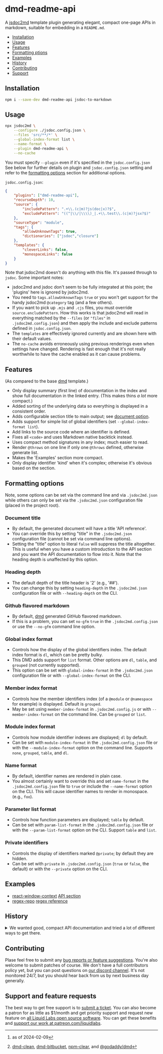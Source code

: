 # dmd-readme-api

A [jsdoc2md](https://github.com/jsdoc2md/jsdoc-to-markdown) template plugin generating elegant, compact one-page APIs in markdown, suitable for embedding in a `README.md`.

- [Installation](#installation)
- [Usage](#usage)
- [Features](#features)
- [Formatting ptions](#formatting-options)
- [Examples](#examples)
- [History](#history])
- [Contributing](#contributing)
- [Support](#support)

## Installation

```bash
npm i --save-dev dmd-readme-api jsdoc-to-markdown
```

## Usage

```bash
npx jsdoc2md \
    --configure ./jsdoc.config.json \
    --files 'src/**/*' \
    --global-index-format list \
    --name-format \
    --plugin dmd-readme-api \
    --no-cache
```

You must specify `--plugin` even if it's specified in the `jsdoc.config.json` See below for further details on plugin and `jsdoc.config.json` setting and refer to the [formatting options](#formatting-options) section for additional options.

`jsdoc.config.json`:
```json
{
    "plugins": ["dmd-readme-api"],
    "recurseDepth": 10,
    "source": {
        "includePattern": ".+\\.(c|m)?js(doc|x)?$",
        "excludePattern": "((^|\\/|\\\\)_|.+\\.test\\.(c|m)?jsx?$)"
    },
    "sourceType": "module",
    "tags": {
        "allowUnknownTags": true,
        "dictionaries": ["jsdoc","closure"]
    },
    "templates": {
        "cleverLinks": false,
        "monospaceLinks": false
    }
}
```

Note that jsdoc2md doesn't do anything with this file. It's passed through to `jsdoc`. Some important notes:

- jsdoc2md and jsdoc don't seem to be fully integrated at this point; the 'plugins' here is ignored by jsdoc2md.
- You need to `tags.allowUnknownTags` `true` or you won't get support for the handy jsdoc2md `@category` tag (and a few others).
- If you want to pick up `.mjs` and `.cjs` files, you must override `source.encludePattern`. How this works is that jsdoc2md will read in everything matched by the `--files` (or `"files"` in `.jsdoc2md.config.json`) and then apply the include and exclude patterns defined in `jsdoc.config.json`.
- The `templates` are effectively ignored currently and are shown here with their default values.
- The `no-cache` avoids erroneously using previous renderings even when settings have changed. Rendering is fast enough that it's not really worthwhile to have the cache enabled as it can cause problems.

## Features

(As compared to the base [dmd](https://github.com/jsdoc2md/dmd) template.)

- Only display summary (first line) of documentation in the index and show full documentation in the linked entry. (This makes thins _a lot_ more compact.)
- Added sorting of the underlying data so everything is displayed in a consistent order.
- Adds configurable section title to main output; see [document option](#document-option).
- Adds support for simple list of global identifiers (set `--global-index-format list`).
- Add links to the source code where an identifier is defined.
- Fixes all `<code>` and uses Markdown native backtick instead.
- Uses compact method signatures in any index; much easier to read.
- Render `@throws` on one line if only one `@throws` defined, otherwise generate list.
- Makes the 'Examples' section more compact.
- Only display identifier 'kind' when it's complex; otherwise it's obvious based on the section.

## Formatting options

Note, some options can be set via the command line and via `.jsdoc2md.json` while others can only be set via the `.jsdoc2md.json` configuration file (placed in the project root).

### Document title

- By default, the generated document will have a title 'API reference'.
- You can override this by setting "title" in the `.jsdoc2md.json` configuration file (cannot be set via command line options).
- Setting the "title" option to literal `false` will suppress the title altogether. This is useful when you have a custom introduction to the API section and you want the API documentation to flow into it. Note that the heading depth is unaffected by this option.

### Heading depth

- The default depth of the title header is '2' (e.g., '##').
- You can change this by setting `heading-depth` in the `.jsdoc2md.json` configuration file or with `--heading-depth` on the CLI.

### Github flavored markdown

- By default, [dmd](https://github.com/jsdoc2md/dmd) generated GitHub flavored markdown.
- If this is a problem, you can set `no-gfm` `true` in the `.jsdoc2md.config.json` or use the `--no-gfm` command line option.

### Global index format

- Controls how the display of the global identifiers index. The default index format is `dl`, which can be pretty bulky.
- This DMD adds support for `list` format. Other options are `dl`, `table`, and `grouped` (not currently supported).
- This option can be set with `global-index-format` in the `.jsdoc2md.json` configuration file or with `--global-index-format` on the CLI.

### Member index format

- Controls how the member identifiers index (of a `@module` or `@namespace` for example) is displayed. Default is `grouped`.
- May be set using `member-index-format` in `.jsdoc2md.config.js` or with `--member-index-format` on the command line. Can be `grouped` or `list`.

### Module index format

- Controls how module identifier indexes are displayed; `dl` by default.
- Can be set with `module-index-format` in the `.jsdoc2md.config.json` file or with the `--module-index-format` option on the command line. Supports `none`, `grouped`, `table`, and `dl`.

### Name format

- By default, identifier names are rendered in plain case. 
- You almost certainly want to override this and set `name-format` in the `.jsdoc2md.config.json` file to `true` or include the `--name-format` option on the CLI. This will cause identifier names to render in monospace. (e.g., `foo`).

### Parameter list format

- Controls how function parameters are displayed; `table` by default.
- Can be set with `param-list-format` in the `.jsdoc2md.config.json` file or with the `--param-list-format` option on the CLI. Support `table` and `list`.

### Private identifiers

- Controls the display of identifiers marked `@private`; by default they are hidden.
- Can be set with `private` in `.jsdoc2md.config.json` (`true` or `false`, the default) or with the `--private` option on the CLI.

## Examples

- [react-window-context](https://github.com/liquid-labs/react-window-context) [API section](https://github.com/liquid-labs/react-window-context#api-reference)
- [regex-repo](https://github.com/liquid-labs/regex-repo) [regex reference](https://github.com/liquid-labs/regex-repo#regex-reference)

## History

<details>
  <summary>We wanted good, compact API documentation and tried a lot of different ways to get there.</summary>

Our main goal was to embed an easy to read, automatically generated API in our `README.md` files.

Our first thought, after some research, was to use [Docusaurus](https://docusaurus.io/), hosted on GitHub. We found [this script](https://gist.github.com/slorber/0bf8c8c8001505f0f99a062ac55bf442) and, even more promising, [this library](https://naver.github.io/jsdoc-to-mdx/docs/setting-up-docusaurus/), which seemed to be exactly what we wanted because Docusaurus supports rendering React components and the script and library promised to generate API documentation as a Docusaurus doc.

Unfortunately, neither worked out. The script has a lot of assumptions and the library just straight up wouldn't work. It loosk like it hasn't been updated since Docusaurus 2.0[^1]. Too bad, it's the right idea.

[^1]:as of 2024-02-09

We instead turned to tackling the goals in two steps. The first step was rendering the jsdocs in markdown and appending those to a simple template.

So, the way jsdocs works is gather's all the doc information into JSON data. The data representing the parsed jsdocs is passed through a templating system to generate the output. We tried many different templates, expecting to find one that worked off the shelf.

However after trying many dmd templates,[^2] we found they were all lacking something we needed (or really wanted). The biggest problem was that none of them handled indexing the methods really well. And we tried all different configurations and setups: using `@module` and making everything a `@memberof` the module, creating a `@namespace`, tricks to create docs by the file (like how Java Docs do it), but nothing came out satisfactorily. The persistent problem was that it was printing the whole description in the index summary, making them difficult to read and entirely redundant.

[^2]: [dmd-clean](https://www.npmjs.com/package/npm-clean), [dmd-bitbucket](https://www.npmjs.com/package/dmd-bitbucket), [npm-clear](https://www.npmjs.com/package/npm-clear), and [@godaddy/dmd](https://www.npmjs.com/package/@godaddy/dmd)

A little less significant, all the existing templates were using the full method signatures in the index summary too. If the other problem hadn't been dispositive, this also made for clunky reading, though we probably would have lived with it if that was the only problem.

In some of them, the intra-page links didn't work, so those were a no-go. And none of them had really good looking output, in our opinion. May mixed in HTML unecessarily.

But one nice thing about jsdoc2md is it's "relatively" easy to customize. You have to wrap your head around their templating system... and frankly the tag documentation is a bit lacking. It's really not clear when you should use `@module`, what's the difference between `@kind` and `@type`, or what a `@namespace` is for, etc.. So it took some experimentation and walking through the template to really understand how things were being used because many details in the output of the existing templates were unexpected in a bad way.

So, anyway, there's a template system called dmd which process [handlebarjs](https://handlebarsjs.com/) and jsdoc2md uses, [dmd](https://github.com/jsdoc2md/dmd) and you can make little template partials to override snippets of their template. So that's what we did, and that's what this library is.

We tried to cleanup a lot of things in template. You can see the full list of modifications in the [`DEV_NOTES.md`](./DEV_NOTES.md). The result is a template that, when used jsdoc2md, creates nice, relatively compact Markdown you can attach right to your `README.md`.

</details>

## Contributing

Plase feel free to submit any [bug reports or feature suggestions](https://github.com/liquid-labs/dmd-readme-api/issues). You're also welcome to submit patches of course. We don't have a full contributors policy yet, but you can post questions on [our discord channel](https://discord.gg/QWAav6fZ5C). It's not monitored 24/7, but you should hear back from us by next business day generally.

## Support and feature requests

The best way to get free support is to [submit a ticket](https://github.com/liquid-labs/dmd-readme-api/issues). You can also become a patron for as little as $1/month and get priority support and request new feature on [all Liquid Labs open source software](https://github.com/liquid-labs). You can get these benefits and [support our work at patreon.com/liquidlabs](https://www.patreon.com/liquidlabs).